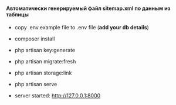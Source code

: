 #### Aвтоматически генерируемый файл sitemap.xml по данным из таблицы

* copy .env.example file to .env file (**add your db details**)
* composer install
* php artisan key:generate
* php artisan migrate:fresh
* php artisan storage:link
* php artisan serve

* server started: http://127.0.0.1:8000


